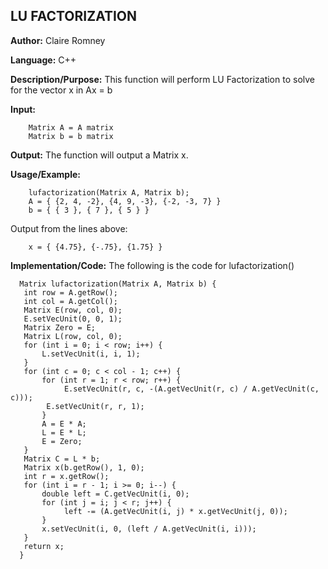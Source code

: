 ## LU FACTORIZATION

**Author:** Claire Romney

**Language:** C++

**Description/Purpose:** This function will perform LU Factorization to solve for the vector x in Ax = b

**Input:** 
        
        Matrix A = A matrix
        Matrix b = b matrix

**Output:** The function will output a Matrix x.

**Usage/Example:**

        lufactorization(Matrix A, Matrix b);
        A = { {2, 4, -2}, {4, 9, -3}, {-2, -3, 7} }
        b = { { 3 }, { 7 }, { 5 } }
 
Output from the lines above:

        x = { {4.75}, {-.75}, {1.75} }
  
**Implementation/Code:** The following is the code for lufactorization()

      Matrix lufactorization(Matrix A, Matrix b) {
	   int row = A.getRow();
	   int col = A.getCol();
	   Matrix E(row, col, 0);
	   E.setVecUnit(0, 0, 1);
	   Matrix Zero = E;
	   Matrix L(row, col, 0);
	   for (int i = 0; i < row; i++) {
	       L.setVecUnit(i, i, 1);
	   }
	   for (int c = 0; c < col - 1; c++) {
	       for (int r = 1; r < row; r++) {
	            E.setVecUnit(r, c, -(A.getVecUnit(r, c) / A.getVecUnit(c, c)));
		    E.setVecUnit(r, r, 1);
	       }
	       A = E * A;
	       L = E * L;
	       E = Zero;
	   }
	   Matrix C = L * b;
	   Matrix x(b.getRow(), 1, 0);
	   int r = x.getRow();
	   for (int i = r - 1; i >= 0; i--) {
	       double left = C.getVecUnit(i, 0);
	       for (int j = i; j < r; j++) {
	            left -= (A.getVecUnit(i, j) * x.getVecUnit(j, 0));
	       }
	       x.setVecUnit(i, 0, (left / A.getVecUnit(i, i)));
	   }
	   return x;
      }
